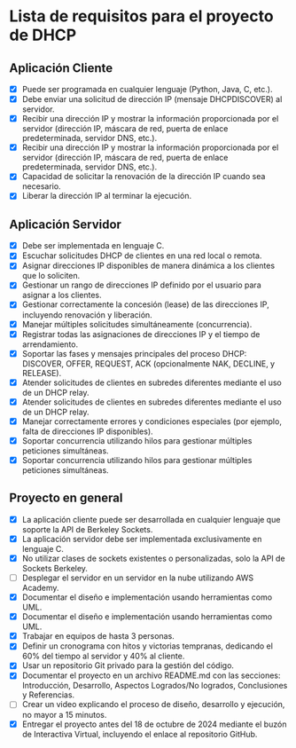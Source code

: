 # Lista de requisitos para el proyecto de DHCP

## Aplicación Cliente
- [x] Puede ser programada en cualquier lenguaje (Python, Java, C, etc.).
- [x] Debe enviar una solicitud de dirección IP (mensaje DHCPDISCOVER) al servidor.
- [x] Recibir una dirección IP y mostrar la información proporcionada por el servidor (dirección IP, máscara de red, puerta de enlace predeterminada, servidor DNS, etc.).
- [x] Recibir una dirección IP y mostrar la información proporcionada por el servidor (dirección IP, máscara de red, puerta de enlace predeterminada, servidor DNS, etc.).
- [x] Capacidad de solicitar la renovación de la dirección IP cuando sea necesario.
- [x] Liberar la dirección IP al terminar la ejecución.

## Aplicación Servidor
- [x] Debe ser implementada en lenguaje C.
- [x] Escuchar solicitudes DHCP de clientes en una red local o remota.
- [x] Asignar direcciones IP disponibles de manera dinámica a los clientes que lo soliciten.
- [x] Gestionar un rango de direcciones IP definido por el usuario para asignar a los clientes.
- [x] Gestionar correctamente la concesión (lease) de las direcciones IP, incluyendo renovación y liberación.
- [x] Manejar múltiples solicitudes simultáneamente (concurrencia).
- [x] Registrar todas las asignaciones de direcciones IP y el tiempo de arrendamiento.
- [x] Soportar las fases y mensajes principales del proceso DHCP: DISCOVER, OFFER, REQUEST, ACK (opcionalmente NAK, DECLINE, y RELEASE).
- [x] Atender solicitudes de clientes en subredes diferentes mediante el uso de un DHCP relay.
- [x] Atender solicitudes de clientes en subredes diferentes mediante el uso de un DHCP relay.
- [x] Manejar correctamente errores y condiciones especiales (por ejemplo, falta de direcciones IP disponibles).
- [x] Soportar concurrencia utilizando hilos para gestionar múltiples peticiones simultáneas.
- [x] Soportar concurrencia utilizando hilos para gestionar múltiples peticiones simultáneas.

## Proyecto en general
- [x] La aplicación cliente puede ser desarrollada en cualquier lenguaje que soporte la API de Berkeley Sockets.
- [x] La aplicación servidor debe ser implementada exclusivamente en lenguaje C.
- [x] No utilizar clases de sockets existentes o personalizadas, solo la API de Sockets Berkeley.
- [ ] Desplegar el servidor en un servidor en la nube utilizando AWS Academy.
- [x] Documentar el diseño e implementación usando herramientas como UML.
- [x] Documentar el diseño e implementación usando herramientas como UML.
- [x] Trabajar en equipos de hasta 3 personas.
- [x] Definir un cronograma con hitos y victorias tempranas, dedicando el 60% del tiempo al servidor y 40% al cliente.
- [x] Usar un repositorio Git privado para la gestión del código.
- [x] Documentar el proyecto en un archivo README.md con las secciones: Introducción, Desarrollo, Aspectos Logrados/No logrados, Conclusiones y Referencias.
- [ ] Crear un video explicando el proceso de diseño, desarrollo y ejecución, no mayor a 15 minutos.
- [x] Entregar el proyecto antes del 18 de octubre de 2024 mediante el buzón de Interactiva Virtual, incluyendo el enlace al repositorio GitHub.